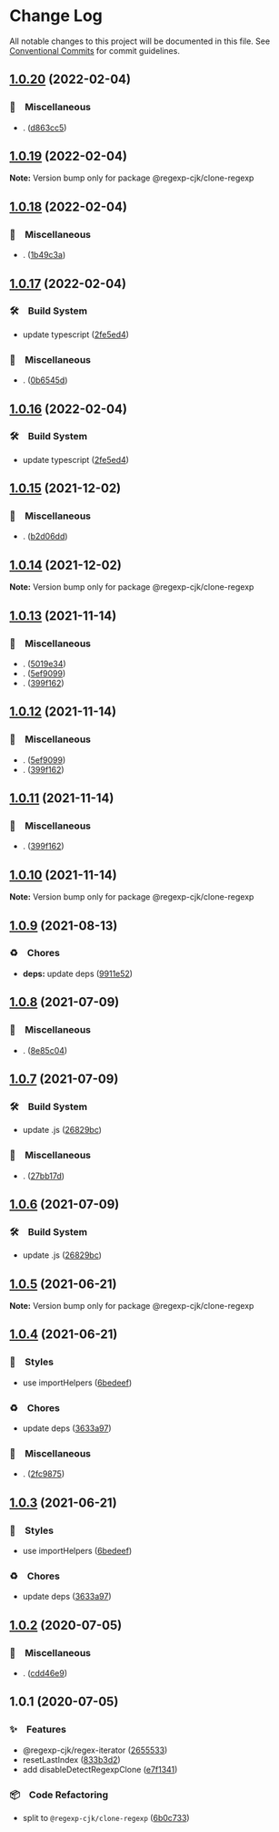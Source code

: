 # Change Log

All notable changes to this project will be documented in this file.
See [Conventional Commits](https://conventionalcommits.org) for commit guidelines.

## [1.0.20](https://github.com/bluelovers/ws-regexp/compare/@regexp-cjk/clone-regexp@1.0.19...@regexp-cjk/clone-regexp@1.0.20) (2022-02-04)


### 🔖　Miscellaneous

* . ([d863cc5](https://github.com/bluelovers/ws-regexp/commit/d863cc51192f80c946d7163b860f341b422ae811))





## [1.0.19](https://github.com/bluelovers/ws-regexp/compare/@regexp-cjk/clone-regexp@1.0.18...@regexp-cjk/clone-regexp@1.0.19) (2022-02-04)

**Note:** Version bump only for package @regexp-cjk/clone-regexp





## [1.0.18](https://github.com/bluelovers/ws-regexp/compare/@regexp-cjk/clone-regexp@1.0.17...@regexp-cjk/clone-regexp@1.0.18) (2022-02-04)


### 🔖　Miscellaneous

* . ([1b49c3a](https://github.com/bluelovers/ws-regexp/commit/1b49c3ab0b637b5ff52b8417849560a451e0d3ee))





## [1.0.17](https://github.com/bluelovers/ws-regexp/compare/@regexp-cjk/clone-regexp@1.0.15...@regexp-cjk/clone-regexp@1.0.17) (2022-02-04)


### 🛠　Build System

* update typescript ([2fe5ed4](https://github.com/bluelovers/ws-regexp/commit/2fe5ed4bc31717187d91d13d0b64ae797a72731f))


### 🔖　Miscellaneous

* . ([0b6545d](https://github.com/bluelovers/ws-regexp/commit/0b6545dd60e673a9fde083bf16a1823eb140f3a7))





## [1.0.16](https://github.com/bluelovers/ws-regexp/compare/@regexp-cjk/clone-regexp@1.0.15...@regexp-cjk/clone-regexp@1.0.16) (2022-02-04)


### 🛠　Build System

* update typescript ([2fe5ed4](https://github.com/bluelovers/ws-regexp/commit/2fe5ed4bc31717187d91d13d0b64ae797a72731f))





## [1.0.15](https://github.com/bluelovers/ws-regexp/compare/@regexp-cjk/clone-regexp@1.0.14...@regexp-cjk/clone-regexp@1.0.15) (2021-12-02)


### 🔖　Miscellaneous

* . ([b2d06dd](https://github.com/bluelovers/ws-regexp/commit/b2d06dd89e9d2656db76b51c93348f92c3b5eaf5))





## [1.0.14](https://github.com/bluelovers/ws-regexp/compare/@regexp-cjk/clone-regexp@1.0.13...@regexp-cjk/clone-regexp@1.0.14) (2021-12-02)

**Note:** Version bump only for package @regexp-cjk/clone-regexp





## [1.0.13](https://github.com/bluelovers/ws-regexp/compare/@regexp-cjk/clone-regexp@1.0.9...@regexp-cjk/clone-regexp@1.0.13) (2021-11-14)


### 🔖　Miscellaneous

* . ([5019e34](https://github.com/bluelovers/ws-regexp/commit/5019e34c0a6180b297865180efde3d422b232bcd))
* . ([5ef9099](https://github.com/bluelovers/ws-regexp/commit/5ef909929c3ff70488308ef59f1cc4f933fed9ab))
* . ([399f162](https://github.com/bluelovers/ws-regexp/commit/399f162173a9c78e66629d44e08473e750f99cd0))





## [1.0.12](https://github.com/bluelovers/ws-regexp/compare/@regexp-cjk/clone-regexp@1.0.9...@regexp-cjk/clone-regexp@1.0.12) (2021-11-14)


### 🔖　Miscellaneous

* . ([5ef9099](https://github.com/bluelovers/ws-regexp/commit/5ef909929c3ff70488308ef59f1cc4f933fed9ab))
* . ([399f162](https://github.com/bluelovers/ws-regexp/commit/399f162173a9c78e66629d44e08473e750f99cd0))





## [1.0.11](https://github.com/bluelovers/ws-regexp/compare/@regexp-cjk/clone-regexp@1.0.9...@regexp-cjk/clone-regexp@1.0.11) (2021-11-14)


### 🔖　Miscellaneous

* . ([399f162](https://github.com/bluelovers/ws-regexp/commit/399f162173a9c78e66629d44e08473e750f99cd0))





## [1.0.10](https://github.com/bluelovers/ws-regexp/compare/@regexp-cjk/clone-regexp@1.0.9...@regexp-cjk/clone-regexp@1.0.10) (2021-11-14)

**Note:** Version bump only for package @regexp-cjk/clone-regexp





## [1.0.9](https://github.com/bluelovers/ws-regexp/compare/@regexp-cjk/clone-regexp@1.0.8...@regexp-cjk/clone-regexp@1.0.9) (2021-08-13)


### ♻️　Chores

* **deps:** update deps ([9911e52](https://github.com/bluelovers/ws-regexp/commit/9911e52d7b63a7292ae15139cccf1737944a870e))





## [1.0.8](https://github.com/bluelovers/ws-regexp/compare/@regexp-cjk/clone-regexp@1.0.7...@regexp-cjk/clone-regexp@1.0.8) (2021-07-09)


### 🔖　Miscellaneous

* . ([8e85c04](https://github.com/bluelovers/ws-regexp/commit/8e85c04a9cb7622ef865a383107dbc9ec2f512b4))





## [1.0.7](https://github.com/bluelovers/ws-regexp/compare/@regexp-cjk/clone-regexp@1.0.5...@regexp-cjk/clone-regexp@1.0.7) (2021-07-09)


### 🛠　Build System

* update .js ([26829bc](https://github.com/bluelovers/ws-regexp/commit/26829bcd9557c28497ac40f4b5c7648593ebaca4))


### 🔖　Miscellaneous

* . ([27bb17d](https://github.com/bluelovers/ws-regexp/commit/27bb17d92d4e39c46f04ab7de9b357fce9667642))





## [1.0.6](https://github.com/bluelovers/ws-regexp/compare/@regexp-cjk/clone-regexp@1.0.5...@regexp-cjk/clone-regexp@1.0.6) (2021-07-09)


### 🛠　Build System

* update .js ([26829bc](https://github.com/bluelovers/ws-regexp/commit/26829bcd9557c28497ac40f4b5c7648593ebaca4))





## [1.0.5](https://github.com/bluelovers/ws-regexp/compare/@regexp-cjk/clone-regexp@1.0.4...@regexp-cjk/clone-regexp@1.0.5) (2021-06-21)

**Note:** Version bump only for package @regexp-cjk/clone-regexp





## [1.0.4](https://github.com/bluelovers/ws-regexp/compare/@regexp-cjk/clone-regexp@1.0.2...@regexp-cjk/clone-regexp@1.0.4) (2021-06-21)


### 💎　Styles

* use importHelpers ([6bedeef](https://github.com/bluelovers/ws-regexp/commit/6bedeefcb325c049cbdfaf3ba3fc3afa7140893d))


### ♻️　Chores

* update deps ([3633a97](https://github.com/bluelovers/ws-regexp/commit/3633a97e8014049c163d860dc07d3a5e0d02416f))


### 🔖　Miscellaneous

* . ([2fc9875](https://github.com/bluelovers/ws-regexp/commit/2fc9875ea48136c70e1dee845d4e1b14eca184a9))





## [1.0.3](https://github.com/bluelovers/ws-regexp/compare/@regexp-cjk/clone-regexp@1.0.2...@regexp-cjk/clone-regexp@1.0.3) (2021-06-21)


### 💎　Styles

* use importHelpers ([6bedeef](https://github.com/bluelovers/ws-regexp/commit/6bedeefcb325c049cbdfaf3ba3fc3afa7140893d))


### ♻️　Chores

* update deps ([3633a97](https://github.com/bluelovers/ws-regexp/commit/3633a97e8014049c163d860dc07d3a5e0d02416f))





## [1.0.2](https://github.com/bluelovers/ws-regexp/compare/@regexp-cjk/clone-regexp@1.0.1...@regexp-cjk/clone-regexp@1.0.2) (2020-07-05)


### 🔖　Miscellaneous

* . ([cdd46e9](https://github.com/bluelovers/ws-regexp/commit/cdd46e9c06c49e19a6912962aef6be1716056cc0))





## 1.0.1 (2020-07-05)


### ✨　Features

* @regexp-cjk/regex-iterator ([2655533](https://github.com/bluelovers/ws-regexp/commit/2655533a6ec9a7217be683a0d065bade5ced0b74))
* resetLastIndex ([833b3d2](https://github.com/bluelovers/ws-regexp/commit/833b3d2f1af06b876c9633bceee9a3e18280ae32))
* add disableDetectRegexpClone ([e7f1341](https://github.com/bluelovers/ws-regexp/commit/e7f1341e6272ea7eed7d187fb4f4c2dbc94d4608))


### 📦　Code Refactoring

* split to `@regexp-cjk/clone-regexp` ([6b0c733](https://github.com/bluelovers/ws-regexp/commit/6b0c7331abda06c0d2fd43339c071facc3a0361e))
